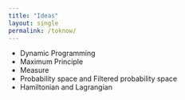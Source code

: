 ```yaml
---
title: "Ideas"
layout: single
permalink: /toknow/
---
```



- Dynamic Programming
- Maximum Principle
- Measure
- Probability space and Filtered probability space
- Hamiltonian and Lagrangian
